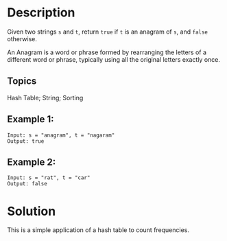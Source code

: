 # Description

Given two strings `s` and `t`, return `true` if `t` is an anagram of `s`, and `false` otherwise.

An Anagram is a word or phrase formed by rearranging the letters of a different word or phrase, typically using all the original letters exactly once.

## Topics

Hash Table; String; Sorting

## Example 1:

```
Input: s = "anagram", t = "nagaram"
Output: true
```

## Example 2:

```
Input: s = "rat", t = "car"
Output: false
```

# Solution

This is a simple application of a hash table to count frequencies.
